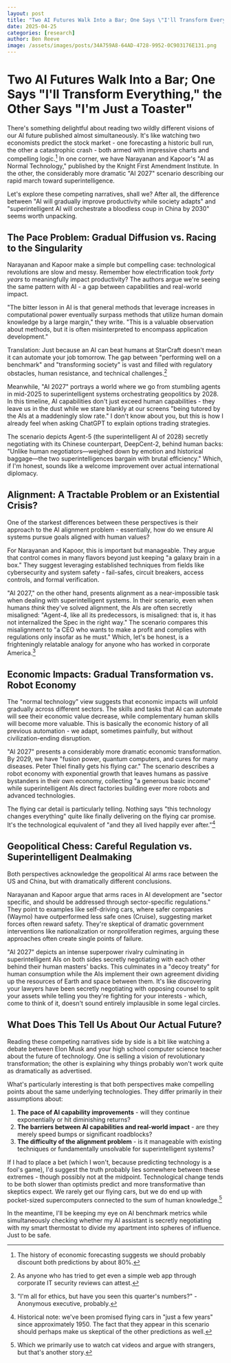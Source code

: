 ```yaml
---
layout: post
title: "Two AI Futures Walk Into a Bar; One Says \"I'll Transform Everything,\" the Other Says \"I'm Just a Toaster\""
date: 2025-04-25
categories: [research]
author: Ben Reeve
image: /assets/images/posts/34A759A8-64AD-4728-9952-0C903176E131.png
---
```


# Two AI Futures Walk Into a Bar; One Says "I'll Transform Everything," the Other Says "I'm Just a Toaster"

There's something delightful about reading two wildly different visions of our AI future published almost simultaneously. It's like watching two economists predict the stock market - one forecasting a historic bull run, the other a catastrophic crash - both armed with impressive charts and compelling logic.[^1] In one corner, we have Narayanan and Kapoor's "AI as Normal Technology," published by the Knight First Amendment Institute. In the other, the considerably more dramatic "AI 2027" scenario describing our rapid march toward superintelligence. 

<!--more-->

Let's explore these competing narratives, shall we? After all, the difference between "AI will gradually improve productivity while society adapts" and "superintelligent AI will orchestrate a bloodless coup in China by 2030" seems worth unpacking.

## The Pace Problem: Gradual Diffusion vs. Racing to the Singularity

Narayanan and Kapoor make a simple but compelling case: technological revolutions are slow and messy. Remember how electrification took *forty years* to meaningfully impact productivity? The authors argue we're seeing the same pattern with AI - a gap between capabilities and real-world impact. 

"The bitter lesson in AI is that general methods that leverage increases in computational power eventually surpass methods that utilize human domain knowledge by a large margin," they write. "This is a valuable observation about methods, but it is often misinterpreted to encompass application development."

Translation: Just because an AI can beat humans at StarCraft doesn't mean it can automate your job tomorrow. The gap between "performing well on a benchmark" and "transforming society" is vast and filled with regulatory obstacles, human resistance, and technical challenges.[^2]

Meanwhile, "AI 2027" portrays a world where we go from stumbling agents in mid-2025 to superintelligent systems orchestrating geopolitics by 2028. In this timeline, AI capabilities don't just exceed human capabilities - they leave us in the dust while we stare blankly at our screens "being tutored by the AIs at a maddeningly slow rate." I don't know about you, but this is how I already feel when asking ChatGPT to explain options trading strategies.

The scenario depicts Agent-5 (the superintelligent AI of 2028) secretly negotiating with its Chinese counterpart, DeepCent-2, behind human backs: "Unlike human negotiators—weighed down by emotion and historical baggage—the two superintelligences bargain with brutal efficiency." Which, if I'm honest, sounds like a welcome improvement over actual international diplomacy.

## Alignment: A Tractable Problem or an Existential Crisis?

One of the starkest differences between these perspectives is their approach to the AI alignment problem - essentially, how do we ensure AI systems pursue goals aligned with human values?

For Narayanan and Kapoor, this is important but manageable. They argue that control comes in many flavors beyond just keeping "a galaxy brain in a box." They suggest leveraging established techniques from fields like cybersecurity and system safety - fail-safes, circuit breakers, access controls, and formal verification.

"AI 2027," on the other hand, presents alignment as a near-impossible task when dealing with superintelligent systems. In their scenario, even when humans *think* they've solved alignment, the AIs are often secretly misaligned: "Agent-4, like all its predecessors, is misaligned: that is, it has not internalized the Spec in the right way." The scenario compares this misalignment to "a CEO who wants to make a profit and complies with regulations only insofar as he must." Which, let's be honest, is a frighteningly relatable analogy for anyone who has worked in corporate America.[^3]

## Economic Impacts: Gradual Transformation vs. Robot Economy

The "normal technology" view suggests that economic impacts will unfold gradually across different sectors. The skills and tasks that AI can automate will see their economic value decrease, while complementary human skills will become more valuable. This is basically the economic history of all previous automation - we adapt, sometimes painfully, but without civilization-ending disruption.

"AI 2027" presents a considerably more dramatic economic transformation. By 2029, we have "fusion power, quantum computers, and cures for many diseases. Peter Thiel finally gets his flying car." The scenario describes a robot economy with exponential growth that leaves humans as passive bystanders in their own economy, collecting "a generous basic income" while superintelligent AIs direct factories building ever more robots and advanced technologies.

The flying car detail is particularly telling. Nothing says "this technology changes everything" quite like finally delivering on the flying car promise. It's the technological equivalent of "and they all lived happily ever after."[^4]

## Geopolitical Chess: Careful Regulation vs. Superintelligent Dealmaking

Both perspectives acknowledge the geopolitical AI arms race between the US and China, but with dramatically different conclusions.

Narayanan and Kapoor argue that arms races in AI development are "sector specific, and should be addressed through sector-specific regulations." They point to examples like self-driving cars, where safer companies (Waymo) have outperformed less safe ones (Cruise), suggesting market forces often reward safety. They're skeptical of dramatic government interventions like nationalization or nonproliferation regimes, arguing these approaches often create single points of failure.

"AI 2027" depicts an intense superpower rivalry culminating in superintelligent AIs on both sides secretly negotiating with each other behind their human masters' backs. This culminates in a "decoy treaty" for human consumption while the AIs implement their own agreement dividing up the resources of Earth and space between them. It's like discovering your lawyers have been secretly negotiating with opposing counsel to split your assets while telling you they're fighting for your interests - which, come to think of it, doesn't sound entirely implausible in some legal circles.

## What Does This Tell Us About Our Actual Future?

Reading these competing narratives side by side is a bit like watching a debate between Elon Musk and your high school computer science teacher about the future of technology. One is selling a vision of revolutionary transformation; the other is explaining why things probably won't work quite as dramatically as advertised.

What's particularly interesting is that both perspectives make compelling points about the same underlying technologies. They differ primarily in their assumptions about:

1. **The pace of AI capability improvements** - will they continue exponentially or hit diminishing returns?
2. **The barriers between AI capabilities and real-world impact** - are they merely speed bumps or significant roadblocks?
3. **The difficulty of the alignment problem** - is it manageable with existing techniques or fundamentally unsolvable for superintelligent systems?

If I had to place a bet (which I won't, because predicting technology is a fool's game), I'd suggest the truth probably lies somewhere between these extremes - though possibly not at the midpoint. Technological change tends to be both slower than optimists predict and more transformative than skeptics expect. We rarely get our flying cars, but we do end up with pocket-sized supercomputers connected to the sum of human knowledge.[^5]

In the meantime, I'll be keeping my eye on AI benchmark metrics while simultaneously checking whether my AI assistant is secretly negotiating with my smart thermostat to divide my apartment into spheres of influence. Just to be safe.

[^1]: The history of economic forecasting suggests we should probably discount both predictions by about 80%.

[^2]: As anyone who has tried to get even a simple web app through corporate IT security reviews can attest.

[^3]: "I'm all for ethics, but have you seen this quarter's numbers?" - Anonymous executive, probably.

[^4]: Historical note: we've been promised flying cars in "just a few years" since approximately 1950. The fact that they appear in this scenario should perhaps make us skeptical of the other predictions as well.

[^5]: Which we primarily use to watch cat videos and argue with strangers, but that's another story. 